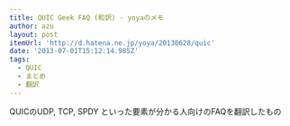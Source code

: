 ```yaml
---
title: QUIC Geek FAQ (和訳) - yoyaのメモ
author: azu
layout: post
itemUrl: 'http://d.hatena.ne.jp/yoya/20130628/quic'
date: '2013-07-01T15:12:14.985Z'
tags:
  - QUIC
  - まとめ
  - 翻訳
---
```

QUICのUDP, TCP, SPDY といった要素が分かる人向けのFAQを翻訳したもの

